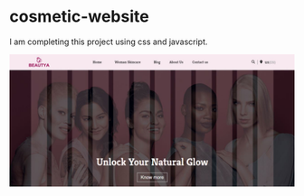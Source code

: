 # cosmetic-website

I am completing this project using css and javascript.

<img src="images/pic1.JPG" width="700"/>
